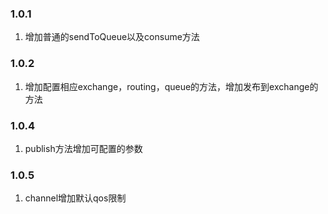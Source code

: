### 1.0.1
1. 增加普通的sendToQueue以及consume方法

### 1.0.2
1. 增加配置相应exchange，routing，queue的方法，增加发布到exchange的方法

### 1.0.4
1. publish方法增加可配置的参数

### 1.0.5
1. channel增加默认qos限制